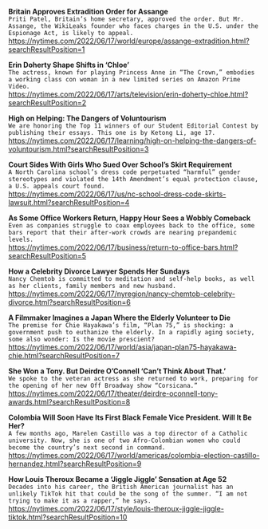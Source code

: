 **Britain Approves Extradition Order for Assange**\
`Priti Patel, Britain’s home secretary, approved the order. But Mr. Assange, the WikiLeaks founder who faces charges in the U.S. under the Espionage Act, is likely to appeal.`\
https://nytimes.com/2022/06/17/world/europe/assange-extradition.html?searchResultPosition=1

**Erin Doherty Shape Shifts in ‘Chloe’**\
`The actress, known for playing Princess Anne in “The Crown,” embodies a working class con woman in a new limited series on Amazon Prime Video.`\
https://nytimes.com/2022/06/17/arts/television/erin-doherty-chloe.html?searchResultPosition=2

**High on Helping: The Dangers of Voluntourism**\
`We are honoring the Top 11 winners of our Student Editorial Contest by publishing their essays. This one is by Ketong Li, age 17.`\
https://nytimes.com/2022/06/17/learning/high-on-helping-the-dangers-of-voluntourism.html?searchResultPosition=3

**Court Sides With Girls Who Sued Over School’s Skirt Requirement**\
`A North Carolina school’s dress code perpetuated “harmful” gender stereotypes and violated the 14th Amendment’s equal protection clause, a U.S. appeals court found.`\
https://nytimes.com/2022/06/17/us/nc-school-dress-code-skirts-lawsuit.html?searchResultPosition=4

**As Some Office Workers Return, Happy Hour Sees a Wobbly Comeback**\
`Even as companies struggle to coax employees back to the office, some bars report that their after-work crowds are nearing prepandemic levels.`\
https://nytimes.com/2022/06/17/business/return-to-office-bars.html?searchResultPosition=5

**How a Celebrity Divorce Lawyer Spends Her Sundays**\
`Nancy Chemtob is committed to meditation and self-help books, as well as her clients, family members and new husband.`\
https://nytimes.com/2022/06/17/nyregion/nancy-chemtob-celebrity-divorce.html?searchResultPosition=6

**A Filmmaker Imagines a Japan Where the Elderly Volunteer to Die**\
`The premise for Chie Hayakawa’s film, “Plan 75,” is shocking: a government push to euthanize the elderly. In a rapidly aging society, some also wonder: Is the movie prescient?`\
https://nytimes.com/2022/06/17/world/asia/japan-plan75-hayakawa-chie.html?searchResultPosition=7

**She Won a Tony. But Deirdre O’Connell ‘Can’t Think About That.’**\
`We spoke to the veteran actress as she returned to work, preparing for the opening of her new Off Broadway show “Corsicana.”`\
https://nytimes.com/2022/06/17/theater/deirdre-oconnell-tony-awards.html?searchResultPosition=8

**Colombia Will Soon Have Its First Black Female Vice President. Will It Be Her?**\
`A few months ago, Marelen Castillo was a top director of a Catholic university. Now, she is one of two Afro-Colombian women who could become the country’s next second in command.`\
https://nytimes.com/2022/06/17/world/americas/colombia-election-castillo-hernandez.html?searchResultPosition=9

**How Louis Theroux Became a ‘Jiggle Jiggle’ Sensation at Age 52**\
`Decades into his career, the British American journalist has an unlikely TikTok hit that could be the song of the summer. “I am not trying to make it as a rapper,” he says.`\
https://nytimes.com/2022/06/17/style/louis-theroux-jiggle-jiggle-tiktok.html?searchResultPosition=10

